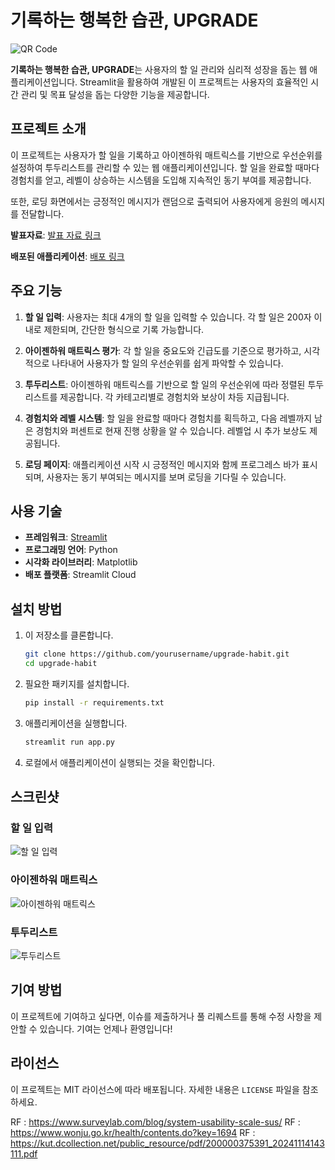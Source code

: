 # 기록하는 행복한 습관, UPGRADE

![QR Code](img/QR.png)

**기록하는 행복한 습관, UPGRADE**는 사용자의 할 일 관리와 심리적 성장을 돕는 웹 애플리케이션입니다. Streamlit을 활용하여 개발된 이 프로젝트는 사용자의 효율적인 시간 관리 및 목표 달성을 돕는 다양한 기능을 제공합니다.

## 프로젝트 소개

이 프로젝트는 사용자가 할 일을 기록하고 아이젠하워 매트릭스를 기반으로 우선순위를 설정하여 투두리스트를 관리할 수 있는 웹 애플리케이션입니다. 할 일을 완료할 때마다 경험치를 얻고, 레벨이 상승하는 시스템을 도입해 지속적인 동기 부여를 제공합니다.

또한, 로딩 화면에서는 긍정적인 메시지가 랜덤으로 출력되어 사용자에게 응원의 메시지를 전달합니다.

**발표자료**: [발표 자료 링크](https://docs.google.com/presentation/d/1b25sUMsxmCrz1udENAAJWUA001vWEbM3i2w-lU1DJbc/edit?usp=sharing)

**배포된 애플리케이션**: [배포 링크](https://memoupg-5wiahzxoqkmzs2df6qshyr.streamlit.app)

## 주요 기능

1. **할 일 입력**: 사용자는 최대 4개의 할 일을 입력할 수 있습니다. 각 할 일은 200자 이내로 제한되며, 간단한 형식으로 기록 가능합니다.
2. **아이젠하워 매트릭스 평가**: 각 할 일을 중요도와 긴급도를 기준으로 평가하고, 시각적으로 나타내어 사용자가 할 일의 우선순위를 쉽게 파악할 수 있습니다.
3. **투두리스트**: 아이젠하워 매트릭스를 기반으로 할 일의 우선순위에 따라 정렬된 투두리스트를 제공합니다. 각 카테고리별로 경험치와 보상이 차등 지급됩니다.

4. **경험치와 레벨 시스템**: 할 일을 완료할 때마다 경험치를 획득하고, 다음 레벨까지 남은 경험치와 퍼센트로 현재 진행 상황을 알 수 있습니다. 레벨업 시 추가 보상도 제공됩니다.

5. **로딩 페이지**: 애플리케이션 시작 시 긍정적인 메시지와 함께 프로그레스 바가 표시되며, 사용자는 동기 부여되는 메시지를 보며 로딩을 기다릴 수 있습니다.

## 사용 기술

- **프레임워크**: [Streamlit](https://streamlit.io)
- **프로그래밍 언어**: Python
- **시각화 라이브러리**: Matplotlib
- **배포 플랫폼**: Streamlit Cloud

## 설치 방법

1. 이 저장소를 클론합니다.

   ```bash
   git clone https://github.com/yourusername/upgrade-habit.git
   cd upgrade-habit
   ```

2. 필요한 패키지를 설치합니다.

   ```bash
   pip install -r requirements.txt
   ```

3. 애플리케이션을 실행합니다.

   ```bash
   streamlit run app.py
   ```

4. 로컬에서 애플리케이션이 실행되는 것을 확인합니다.

## 스크린샷

### 할 일 입력

![할 일 입력](img/task_input.png)

### 아이젠하워 매트릭스

![아이젠하워 매트릭스](img/eisenhower_matrix.png)

### 투두리스트

![투두리스트](img/todo_list.png)

## 기여 방법

이 프로젝트에 기여하고 싶다면, 이슈를 제출하거나 풀 리퀘스트를 통해 수정 사항을 제안할 수 있습니다. 기여는 언제나 환영입니다!

## 라이선스

이 프로젝트는 MIT 라이선스에 따라 배포됩니다. 자세한 내용은 `LICENSE` 파일을 참조하세요.



RF : https://www.surveylab.com/blog/system-usability-scale-sus/
RF : https://www.wonju.go.kr/health/contents.do?key=1694
RF : https://kut.dcollection.net/public_resource/pdf/200000375391_20241114143111.pdf
